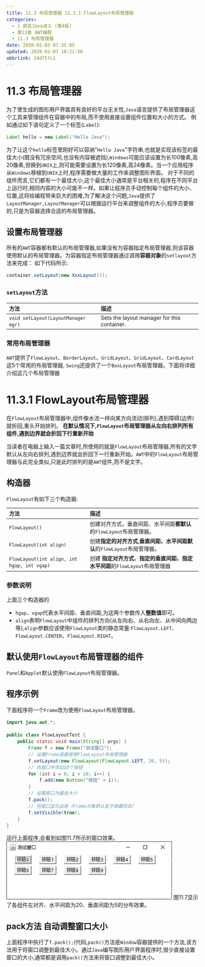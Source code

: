 ```yaml
---
title: 11.3 布局管理器 11.3.1 FlowLayout布局管理器
categories: 
  - 1 疯狂Java讲义 (第4版)
  - 第11章 AWT编程
  - 11.3 布局管理器
date: 2020-02-03 07:35:05
updated: 2020-02-07 10:21:50
abbrlink: 24d757c1
---
```

# 11.3 布局管理器
为了使生成的图形用户界面具有良好的平台无关性,`Java`语言提供了布局管理器这个工具来管理组件在容器中的布局,而不使用直接设置组件位置和大小的方式。
例如通过如下语句定义了一个标签(`Label`):
```java
Label hello = new Label("Hello Java");
```
为了让这个`hello`标签里刚好可以容纳"`Hello Java`"字符串,也就是实现该标签的最佳大小(既没有冗余空间,也没有内容被遮挡),`Windows`可能应该设置为长100像素,高20像素,但换到`UNIX`上,则可能需要设置为长120像素,高24像素。当一个应用程序从`Windows`移植到`UNIX`上时,程序需要做大量的工作来调整图形界面。
对于不同的组件而言,它们都有一个最佳大小,这个最佳大小通常是平台相关的,程序在不同平台上运行时,相同内容的大小可能不一样。如果让程序员手动控制每个组件的大小、位置,这将给编程带来巨大的困难,为了解决这个问题,`Java`提供了`LayoutManager,LayoutManager`可以根据运行平台来调整组件的大小,程序员要做的,只是为容器选择合适的布局管理器。

## 设置布局管理器
所有的`AWT`容器都有默认的布局管理器,如果没有为容器指定布局管理器,则该容器使用默认的布局管理器。为容器指定布局管理器通过调用**容器对象**的`setlayout`方法来完成：
如下代码所示:
```java
container.setLayout(new XxxLayout());
```
### `setLayout`方法

|方法|描述|
|:--|:--|
|`void setLayout(LayoutManager mgr)`|Sets the layout manager for this container.|

### 常用布局管理器
`AWT`提供了`FlowLayout`、`BorderLayout`、`GridLayout`、`GridLayout`、`CardLayout`这5个常用的布局管理器,
`Swing`还提供了一个`BoxLayout`布局管理器。下面将详细介绍这几个布局管理器

# 11.3.1 FlowLayout布局管理器
在`FlowLayout`布局管理器中,组件像水流一样向某方向流动(排列),遇到障碍(边界)就折回,重头开始排列。
**在默认情况下,`FlowLayout`布局管理器从左向右排列所有组件,遇到边界就会折回下行重新开始**

当读者在电脑上输入一篇文章时,所使用的就是`FlowLayout`布局管理器,所有的文字默认从左向右排列,遇到边界就会折回下一行重新开始。`AWT`中的`FlowLayout`布局管理器与此完全类似,只是此时排列的是`AWT`组件,而不是文字。

## 构造器
`FlowLayout`有如下三个构造器:

|方法|描述|
|:--|:--|
|`FlowLayout()`|创建对齐方式，垂直间距、水平间距**都默认**的`FlowLayout`布局管理器。|
|`FlowLayout(int align)`|创建**指定的对齐方式**,**垂直间距、水平间距默认**的`FlowLayout`布局管理器。|
|`FlowLayout(int align, int hgap, int vgap)`|创建 **指定对齐方式**，**指定的垂直间距、指定水平间距**的`FlowLayout`布局管理器|

### 参数说明
上面三个构造器的
- `hgap`、`vgap`代表水平间距、垂直间距,为这两个参数传入**整数值**即可。
- `align`表明`FlowLayout`中组件的排列方向(从左向右、从右向左、从中间向两边等),`align`参数应该使用`FlowLayout`类的静态常量:`FlowLayout.LEFT`、`FlowLayout.CENTER`、`FlowLayout.RIGHT`。

## 默认使用`FlowLayout`布局管理器的组件
`Panel`和`Applet`默认使用`FlowLayout`布局管理器。

## 程序示例
下面程序将一个`Frame`改为使用`FlowLayout`布局管理器。
```java
import java.awt.*;

public class FlowLayoutTest {
    public static void main(String[] args) {
        Frame f = new Frame("测试窗口");
        // 设置Frame容器使用FlowLayout布局管理器
        f.setLayout(new FlowLayout(FlowLayout.LEFT, 20, 5));
        // 向窗口中添加10个按钮
        for (int i = 0; i < 10; i++) {
            f.add(new Button("按钮" + i));
        }
        // 设置窗口为最佳大小
        f.pack();
        // 将窗口显示出来（Frame对象默认处于隐藏状态）
        f.setVisible(true);
    }
}
```
运行上面程序,会看到如图11.7所示的窗口效果。
![图片](https://raw.githubusercontent.com/lanlan2017/images/master/CrazyJavaHandout4/Chapter11/11.3.1/1.png)
图11.7显示了各组件左对齐、水平间距为20、垂直间距为5的分布效果。
<!-- CrazyJavaHandout4/Chapter11/11.3.1/ -->
## pack方法 自动调整窗口大小
上面程序中执行了`f.pack();`(代码,`pack()`方法是`Window`容器提供的一个方法,该方法用于将窗口调整到最佳大小。通过`Java`编写图形用户界面程序时,很少直接设置窗口的大小,通常都是调用`pack()`方法来将窗口调整到最佳大小。
